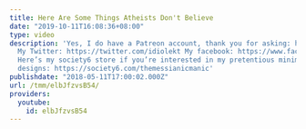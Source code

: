 ```yaml
---
title: Here Are Some Things Atheists Don't Believe
date: "2019-10-11T16:08:36+08:00"
type: video
description: 'Yes, I do have a Patreon account, thank you for asking: https://www.patreon.com/themessianicmanic
  My Twitter: https://twitter.com/idiolekt My facebook: https://www.facebook.com/themessianicmanic/
  Here’s my society6 store if you’re interested in my pretentious minimalist poster
  designs: https://society6.com/themessianicmanic'
publishdate: "2018-05-11T17:00:02.000Z"
url: /tmm/elbJfzvsB54/
providers:
  youtube:
    id: elbJfzvsB54
---
```

